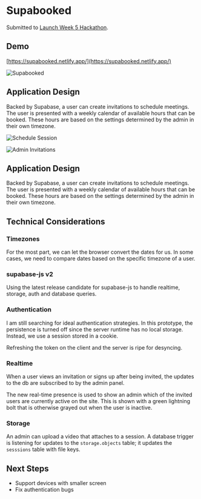# Supabooked

Submitted to [Launch Week 5 Hackathon](https://www.madewithsupabase.com/launch-week-5).

## Demo

[https://supabooked.netlify.app/](https://supabooked.netlify.app/)

![Supabooked](https://user-images.githubusercontent.com/14803/185850222-88857ff9-82d0-46db-bf71-5878169bf145.png)

## Application Design

Backed by Supabase, a user can create invitations to schedule meetings. The user is presented with a weekly calendar of available hours that can be booked. These hours are based on the settings determined by the admin in their own timezone.

![Schedule Session](https://user-images.githubusercontent.com/14803/185849877-f00aeebf-e72b-4e7f-b975-0baaf6c34571.png)

![Admin Invitations](https://user-images.githubusercontent.com/14803/185850028-0ad37427-cf2d-45c9-86cf-cc4144659b75.png)

## Application Design

Backed by Supabase, a user can create invitations to schedule meetings. The user is presented with a weekly calendar of available hours that can be booked. These hours are based on the settings determined by the admin in their own timezone.
## Technical Considerations

### Timezones

For the most part, we can let the browser convert the dates for us. In some cases, we need to compare dates based on the specific timezone of a user.

### supabase-js v2

Using the latest release candidate for supabase-js to handle realtime, storage, auth and database queries.

### Authentication

I am still searching for ideal authentication strategies. In this prototype, the persistence is turned off since the server runtime has no local storage. Instead, we use a session stored in a cookie.

Refreshing the token on the client and the server is ripe for desyncing.

### Realtime

When a user views an invitation or signs up after being invited, the updates to the db are subscribed to by the admin panel.

The new real-time presence is used to show an admin which of the invited users are currently active on the site. This is shown with a green lightning bolt that is otherwise grayed out when the user is inactive.

### Storage

An admin can upload a video that attaches to a session. A database trigger is listening for updates to the `storage.objects` table; it updates the `sesssions` table with file keys.

## Next Steps

- Support devices with smaller screen
- Fix authentication bugs